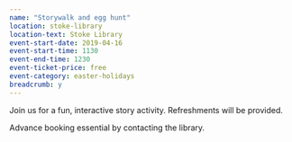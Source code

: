 ```yaml
---
name: "Storywalk and egg hunt"
location: stoke-library
location-text: Stoke Library
event-start-date: 2019-04-16
event-start-time: 1130
event-end-time: 1230
event-ticket-price: free
event-category: easter-holidays
breadcrumb: y
---
```


Join us for a fun, interactive story activity. Refreshments will be provided.

Advance booking essential by contacting the library.
